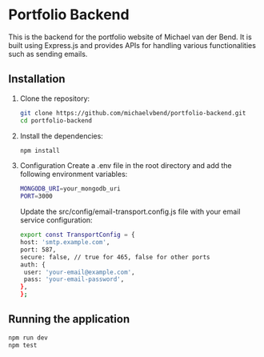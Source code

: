 # Portfolio Backend

This is the backend for the portfolio website of Michael van der Bend. It is built using Express.js and provides APIs for handling various functionalities such as sending emails.

## Installation

1. Clone the repository:

   ```sh
   git clone https://github.com/michaelvbend/portfolio-backend.git
   cd portfolio-backend

   ```

2. Install the dependencies:

   ```sh
   npm install

   ```

3. Configuration
   Create a .env file in the root directory and add the following environment variables:

   ```sh
   MONGODB_URI=your_mongodb_uri
   PORT=3000
   ```

   Update the src/config/email-transport.config.js file with your email service configuration:

   ```sh
   export const TransportConfig = {
   host: 'smtp.example.com',
   port: 587,
   secure: false, // true for 465, false for other ports
   auth: {
    user: 'your-email@example.com',
    pass: 'your-email-password',
   },
   };
   ```

## Running the application

```sh
npm run dev
npm test
```
